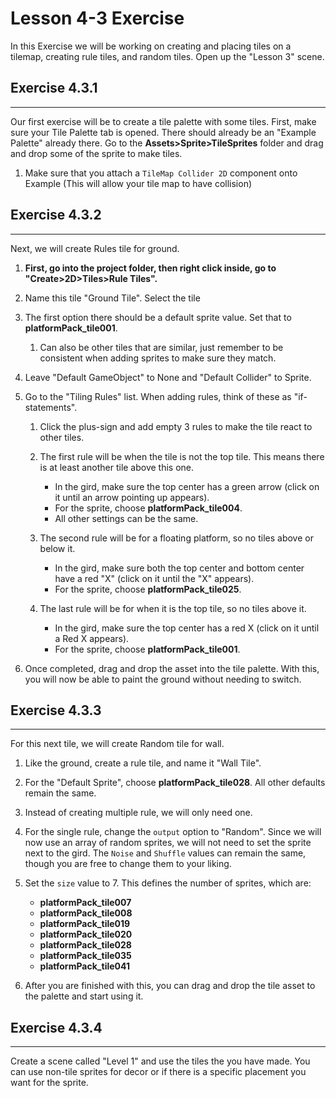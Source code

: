 # Lesson 4-3 Exercise

In this Exercise we will be working on creating and placing tiles on a tilemap, creating rule tiles, and random tiles. Open up the "Lesson 3" scene.
## Exercise 4.3.1
---

Our first exercise will be to create a tile palette with some tiles. First, make sure your Tile Palette tab is opened. There should already be an "Example Palette" already there. Go to the **Assets>Sprite>TileSprites** folder and drag and drop some of the sprite to make tiles. 

1. Make sure that you attach a `TileMap Collider 2D` component onto Example (This will allow your tile map to have collision)
## Exercise 4.3.2
---

Next, we will create Rules tile for ground.

1. **First, go into the project folder, then right click inside, go to "Create>2D>Tiles>Rule Tiles".**
2. Name this tile "Ground Tile". Select the tile

3. The first option there should be a default sprite value. Set that to **platformPack_tile001**.
    1. Can also be other tiles that are similar, just remember to be consistent when adding sprites to make sure they match.

4. Leave "Default GameObject" to None and "Default Collider" to Sprite.

5. Go to the "Tiling Rules" list. When adding rules, think of these as "if-statements".

    1. Click the plus-sign and add empty 3 rules to make the tile react to other tiles.

    2. The first rule will be when the tile is not the top tile. This means there is at least another tile above this one.
        * In the gird, make sure the top center has a green arrow (click on it until an arrow pointing up appears).
        * For the sprite, choose **platformPack_tile004**.
        * All other settings can be the same.

    3. The second rule will be for a floating platform, so no tiles above or below it.
        * In the gird, make sure both the top center and bottom center have a red "X" (click on it until the "X" appears).
        * For the sprite, choose **platformPack_tile025**.

    4. The last rule will be for when it is the top tile, so no tiles above it.
        * In the gird, make sure the top center has a red X (click on it until a Red X appears).
        * For the sprite, choose **platformPack_tile001**.

6. Once completed, drag and drop the asset into the tile palette. With this, you will now be able to paint the ground without needing to switch.

## Exercise 4.3.3
---


For this next tile, we will create Random tile for wall.

1. Like the ground, create a rule tile, and name it "Wall Tile".

2. For the "Default Sprite", choose **platformPack_tile028**. All other defaults remain the same.

3. Instead of creating multiple rule, we will only need one.

4. For the single rule, change the `output` option to "Random". Since we will now use an array of random sprites, we will not need to set the sprite next to the gird.
    The `Noise` and `Shuffle` values can remain the same, though you are free to change them to your liking.

5. Set the `size` value to 7. This defines the number of sprites, which are:
    * **platformPack_tile007**
    * **platformPack_tile008**
    * **platformPack_tile019**
    * **platformPack_tile020**
    * **platformPack_tile028**
    * **platformPack_tile035**
    * **platformPack_tile041**

6. After you are finished with this, you can drag and drop the tile asset to the palette and start using it. 

## Exercise 4.3.4
---

Create a scene called "Level 1" and use the tiles the you have made. You can use non-tile sprites for decor or if there is a specific placement you want for the sprite.